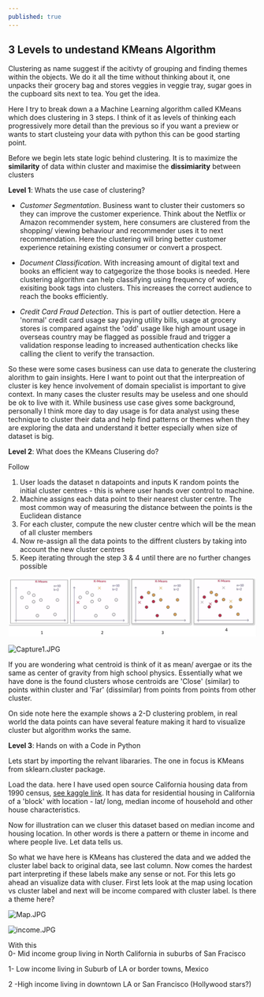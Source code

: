 ```yaml
---
published: true
---
```

## 3 Levels to undestand KMeans Algorithm

Clustering as name suggest if the acitivty of grouping and finding themes within the objects. We do it all the time without thinking about it, one unpacks their grocery bag and stores veggies in veggie tray, sugar goes in the cupboard sits next to tea. You get the idea.


Here I try to break down a a Machine Learning algorithm called KMeans which does clustering in 3 steps. I think of it as levels of thinking each progressively more detail than the previous so if you want a preview or wants to start clusteing your data with python this can be good starting point.

Before we begin lets state logic behind clustering. It is to maximize the **similarity** of data within cluster and maximise the **dissimiarity** between clusters

**Level 1**: Whats the use case of clustering?

- _Customer Segmentation_. Business want to cluster their customers so they can improve the customer experience. Think about the Netflix or Amazon recommender system, here consumers are clustered from the shopping/ viewing behaviour and recommender uses it to next recommendation. Here the clustering will bring better customer experience retaining existing consumer or convert a prospect.

- _Document Classification_. With increasing amount of digital text and books an efficient way to catgegorize the those books is needed. Here clustering algorithm can help classifying using frequency of words, exisiting book tags into clusters. This increases the correct audience to reach the books efficiently.

- _Credit Card Fraud Detection_. This is part of outlier detection. Here a 'normal' credit card usage say paying utility bills, usage at grocery stores is compared against the 'odd' usage like high amount usage in overseas country may be flagged as possible fraud and trigger a validation response leading to increased authentication checks like calling the client to verify the transaction.

So these were some cases business can use data to generate the clustering alorithm to gain insights. Here I want to point out that the interpreation of cluster is key hence involvement of domain specialist is important to give context. In many cases the cluster results may be useless and one should be ok to live with it. 
While business use case gives some background, personally I think more day to day usage is for data analyst using these technique to cluster their data and help find patterns or themes when they are exploring the data and understand it better especially when size of dataset is big.

**Level 2**: What does the  KMeans Clusering do?

Follow 
1. User loads the dataset n datapoints and inputs K random points the initial cluster centres - this is where user hands over control to machine.
2. Machine assigns each data point to their nearest cluster centre. The most common way of measuring the distance between the points is the Euclidean distance
3. For each cluster, compute the new cluster centre which will be the mean of all cluster members
4. Now re-assign all the data points to the diffrent clusters by taking into account the new cluster centres
5. Keep iterating through the step 3 & 4 until there are no further changes possible

![Capture1.jpg](/_posts/Capture1.jpg)


![Capture1.JPG]({{site.baseurl}}/_posts/Capture1.JPG)


If you are wondering what centroid is think of it as mean/ avergae or its the same as center of gravity from high school physics. Essentially what we have done is the found clusters whose centroids are 'Close' (similar) to points within cluster and 'Far' (dissimilar) from points from points from other cluster.

On side note here the example shows a 2-D clustering problem, in real world the data points can have several feature making it hard to visualize cluster but algorithm works the same.

**Level 3**: Hands on with a Code in Python

Lets start by importing the relvant libararies. The one in focus is KMeans from sklearn.cluster package.

<script src="https://gist.github.com/AjoyNambiar/a694f35e11e3cf4b2a482016b34e0205.js"></script>

Load the data. here I have used open source California housing data from 1990 census, [see kaggle link](https://www.kaggle.com/camnugent/california-housing-prices). It has data for residential housing in California of a 'block' with location - lat/ long, median income of household and other house characteristics.


<script src="https://gist.github.com/AjoyNambiar/edb302de420e8ce6e0a2d8ffe45d1b32.js"></script>

Now for illustration can we cluser this dataset based on median income and housing location. In other words is there a pattern or theme in income and where people live. Let data tells us.

<script src="https://gist.github.com/AjoyNambiar/f684b1a3c14970b49d2a1a7d34cfb427.js"></script>

So what we have here is KMeans has clustered the data and we added the cluster label back to original data, see last column. Now comes the hardest part interpreting if these labels make any sense or not. For this lets go ahead an visualize data with cluser. First lets look at the map using location vs cluster label and next will be income compared with cluster label. Is there a theme here?

![Map.JPG]({{site.baseurl}}/_posts/Map.JPG)

![income.JPG]({{site.baseurl}}/_posts/income.JPG)


With this  
0- Mid income group living in North California in suburbs of San Fracisco

1- Low income living in Suburb of LA or border towns, Mexico

2 -High income living in downtown LA or San Francisco (Hollywood stars?)
